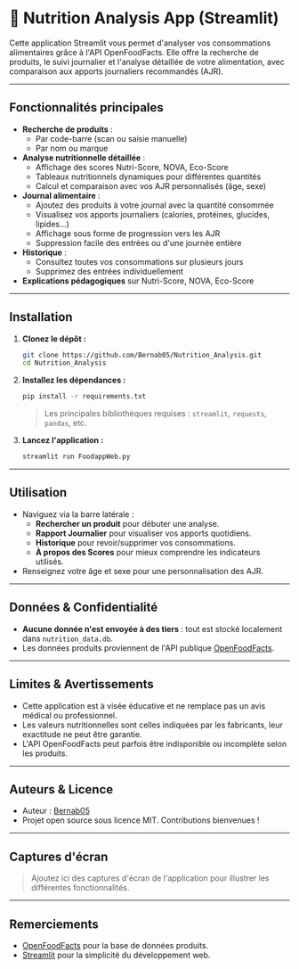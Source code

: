 # 🥗 Nutrition Analysis App (Streamlit)

Cette application Streamlit vous permet d'analyser vos consommations alimentaires grâce à l'API OpenFoodFacts. Elle offre la recherche de produits, le suivi journalier et l'analyse détaillée de votre alimentation, avec comparaison aux apports journaliers recommandés (AJR).

---

## Fonctionnalités principales

- **Recherche de produits** :
  - Par code-barre (scan ou saisie manuelle)
  - Par nom ou marque
- **Analyse nutritionnelle détaillée** :
  - Affichage des scores Nutri-Score, NOVA, Eco-Score
  - Tableaux nutritionnels dynamiques pour différentes quantités
  - Calcul et comparaison avec vos AJR personnalisés (âge, sexe)
- **Journal alimentaire** :
  - Ajoutez des produits à votre journal avec la quantité consommée
  - Visualisez vos apports journaliers (calories, protéines, glucides, lipides…)
  - Affichage sous forme de progression vers les AJR
  - Suppression facile des entrées ou d'une journée entière
- **Historique** :
  - Consultez toutes vos consommations sur plusieurs jours
  - Supprimez des entrées individuellement
- **Explications pédagogiques** sur Nutri-Score, NOVA, Eco-Score

---

## Installation

1. **Clonez le dépôt :**
   ```bash
   git clone https://github.com/Bernab05/Nutrition_Analysis.git
   cd Nutrition_Analysis
   ```

2. **Installez les dépendances :**
   ```bash
   pip install -r requirements.txt
   ```
   > Les principales bibliothèques requises : `streamlit`, `requests`, `pandas`, etc.

3. **Lancez l'application :**
   ```bash
   streamlit run FoodappWeb.py
   ```

---

## Utilisation

- Naviguez via la barre latérale :
  - **Rechercher un produit** pour débuter une analyse.
  - **Rapport Journalier** pour visualiser vos apports quotidiens.
  - **Historique** pour revoir/supprimer vos consommations.
  - **À propos des Scores** pour mieux comprendre les indicateurs utilisés.
- Renseignez votre âge et sexe pour une personnalisation des AJR.

---

## Données & Confidentialité

- **Aucune donnée n'est envoyée à des tiers** : tout est stocké localement dans `nutrition_data.db`.
- Les données produits proviennent de l'API publique [OpenFoodFacts](https://world.openfoodfacts.org).

---

## Limites & Avertissements

- Cette application est à visée éducative et ne remplace pas un avis médical ou professionnel.
- Les valeurs nutritionnelles sont celles indiquées par les fabricants, leur exactitude ne peut être garantie.
- L'API OpenFoodFacts peut parfois être indisponible ou incomplète selon les produits.

---

## Auteurs & Licence

- Auteur : [Bernab05](https://github.com/Bernab05)
- Projet open source sous licence MIT. Contributions bienvenues !

---

## Captures d'écran

> Ajoutez ici des captures d'écran de l'application pour illustrer les différentes fonctionnalités.

---

## Remerciements

- [OpenFoodFacts](https://world.openfoodfacts.org) pour la base de données produits.
- [Streamlit](https://streamlit.io/) pour la simplicité du développement web.